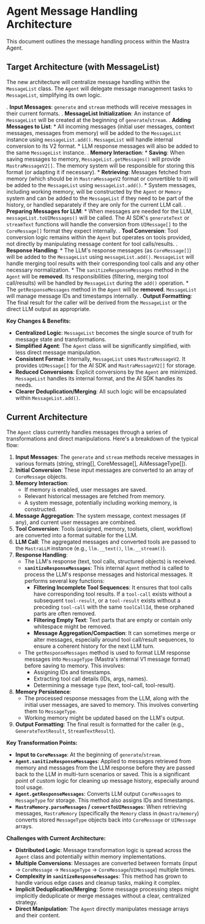 # Agent Message Handling Architecture

This document outlines the message handling process within the Mastra Agent.


## Target Architecture (with MessageList)

The new architecture will centralize message handling within the `MessageList` class. The `Agent` will delegate message management tasks to `MessageList`, simplifying its own logic.

.  **Input Messages**: `generate` and `stream` methods will receive messages in their current formats.
.  **MessageList Initialization**: An instance of `MessageList` will be created at the beginning of `generate`/`stream`.
.  **Adding Messages to List**:
    *   All incoming messages (initial user messages, context messages, messages from memory) will be added to the `MessageList` instance using `messageList.add()`. `MessageList` will handle internal conversion to its V2 format.
    *   LLM response messages will also be added to the same `MessageList` instance.
.  **Memory Interaction**:
    *   **Saving**: When saving messages to memory, `MessageList.getMessages()` will provide `MastraMessageV2[]`. The memory system will be responsible for storing this format (or adapting it if necessary).
    *   **Retrieving**: Messages fetched from memory (which should be in `MastraMessageV2` format or convertible to it) will be added to the `MessageList` using `messageList.add()`.
    *   System messages, including working memory, will be constructed by the `Agent` or `Memory` system and can be added to the `MessageList` if they need to be part of the history, or handled separately if they are only for the current LLM call.
.  **Preparing Messages for LLM**: 
    *   When messages are needed for the LLM, `messageList.toUIMessages()` will be called. The AI SDK's `generateText` or `streamText` functions will handle the conversion from `UIMessage[]` to the `CoreMessage[]` format they expect internally.
.  **Tool Conversion**: Tool conversion logic remains within the `Agent` but operates on tools provided, not directly by manipulating message content for tool calls/results.
.  **Response Handling**:
    *   The LLM's response messages (as `CoreMessage[]`) will be added to the `MessageList` using `messageList.add()`. `MessageList` will handle merging tool results with their corresponding tool calls and any other necessary normalization.
    *   The `sanitizeResponseMessages` method in the `Agent` will be **removed**. Its responsibilities (filtering, merging tool call/results) will be handled by `MessageList` during the `add()` operation.
    *   The `getResponseMessages` method in the `Agent` will be **removed**. `MessageList` will manage message IDs and timestamps internally.
.  **Output Formatting**: The final result for the caller will be derived from the `MessageList` or the direct LLM output as appropriate.

**Key Changes & Benefits:**

*   **Centralized Logic**: `MessageList` becomes the single source of truth for message state and transformations.
*   **Simplified Agent**: The `Agent` class will be significantly simplified, with less direct message manipulation.
*   **Consistent Format**: Internally, `MessageList` uses `MastraMessageV2`. It provides `UIMessage[]` for the AI SDK and `MastraMessageV2[]` for storage.
*   **Reduced Conversions**: Explicit conversions by the `Agent` are minimized. `MessageList` handles its internal format, and the AI SDK handles its needs.
*   **Clearer Deduplication/Merging**: All such logic will be encapsulated within `MessageList.add()`.

## Current Architecture

The `Agent` class currently handles messages through a series of transformations and direct manipulations. Here's a breakdown of the typical flow:

1.  **Input Messages**: The `generate` and `stream` methods receive messages in various formats (string, string[], CoreMessage[], AiMessageType[]).
2.  **Initial Conversion**: These input messages are converted to an array of `CoreMessage` objects.
3.  **Memory Interaction**:
    *   If memory is enabled, user messages are saved.
    *   Relevant historical messages are fetched from memory.
    *   A system message, potentially including working memory, is constructed.
4.  **Message Aggregation**: The system message, context messages (if any), and current user messages are combined.
5.  **Tool Conversion**: Tools (assigned, memory, toolsets, client, workflow) are converted into a format suitable for the LLM.
6.  **LLM Call**: The aggregated messages and converted tools are passed to the `MastraLLM` instance (e.g., `llm.__text()`, `llm.__stream()`).
7.  **Response Handling**:
    *   The LLM's response (text, tool calls, structured objects) is received.
    *   **`sanitizeResponseMessages`**: This internal `Agent` method is called to process the LLM's response messages and historical messages. It performs several key functions:
        *   **Filtering Incomplete Tool Sequences**: It ensures that tool calls have corresponding tool results. If a `tool-call` exists without a subsequent `tool-result`, or a `tool-result` exists without a preceding `tool-call` with the same `toolCallId`, these orphaned parts are often removed.
        *   **Filtering Empty Text**: Text parts that are empty or contain only whitespace might be removed.
        *   **Message Aggregation/Compaction**: It can sometimes merge or alter messages, especially around tool call/result sequences, to ensure a coherent history for the next LLM turn.
    *   The `getResponseMessages` method is used to format LLM response messages into `MessageType` (Mastra's internal V1 message format) before saving to memory. This involves:
        *   Assigning IDs and timestamps.
        *   Extracting tool call details (IDs, args, names).
        *   Determining a message `type` (text, tool-call, tool-result).
8.  **Memory Persistence**:
    *   The processed response messages from the LLM, along with the initial user messages, are saved to memory. This involves converting them to `MessageType`.
    *   Working memory might be updated based on the LLM's output.
9.  **Output Formatting**: The final result is formatted for the caller (e.g., `GenerateTextResult`, `StreamTextResult`).

**Key Transformation Points:**

*   **Input to `CoreMessage`**: At the beginning of `generate`/`stream`.
*   **`Agent.sanitizeResponseMessages`**: Applied to messages retrieved from memory and messages from the LLM response before they are passed back to the LLM in multi-turn scenarios or saved. This is a significant point of custom logic for cleaning up message history, especially around tool usage.
*   **`Agent.getResponseMessages`**: Converts LLM output `CoreMessage`s to `MessageType` for storage. This method also assigns IDs and timestamps.
*   **`MastraMemory.parseMessages` / `convertToUIMessages`**: When retrieving messages, `MastraMemory` (specifically the `Memory` class in `@mastra/memory`) converts stored `MessageType` objects back into `CoreMessage` or `UIMessage` arrays.

**Challenges with Current Architecture:**

*   **Distributed Logic**: Message transformation logic is spread across the `Agent` class and potentially within memory implementations.
*   **Multiple Conversions**: Messages are converted between formats (input -> `CoreMessage` -> `MessageType` -> `CoreMessage`/`UIMessage`) multiple times.
*   **Complexity in `sanitizeResponseMessages`**: This method has grown to handle various edge cases and cleanup tasks, making it complex.
*   **Implicit Deduplication/Merging**: Some message processing steps might implicitly deduplicate or merge messages without a clear, centralized strategy.
*   **Direct Manipulation**: The `Agent` directly manipulates message arrays and their content.
